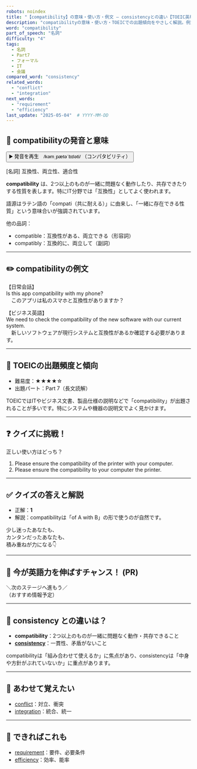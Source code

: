 ```yaml
---
robots: noindex
title: "【compatibility】の意味・使い方・例文 ― consistencyとの違い【TOEIC英単語】"
description: "compatibilityの意味・使い方・TOEICでの出題傾向をやさしく解説。例文・クイズ付きでconsistencyとの違いもわかりやすく学べます。"
word: "compatibility"
part_of_speech: "名詞"
difficulty: "4"
tags:
  - 名詞
  - Part7
  - フォーマル
  - IT
  - 会議
compared_word: "consistency"
related_words:
  - "conflict"
  - "integration"
next_words:
  - "requirement"
  - "efficiency"
last_update: "2025-05-04"  # YYYY-MM-DD
---
```


## 🔰 compatibilityの発音と意味

<button class="play-audio" onclick="playTTS('compatibility')">
  <span class="play-audio-main">
    ▶️ 発音を再生　/kəmˌpætəˈbɪləti/
  </span>
  <span class="play-audio-sub">
    （コンパタビリティ）
  </span>
</button>

[名詞] 互換性、両立性、適合性

**compatibility** は、2つ以上のものが一緒に問題なく動作したり、共存できたりする性質を表します。特にIT分野では「互換性」としてよく使われます。

語源はラテン語の「compati（共に耐える）」に由来し、「一緒に存在できる性質」という意味合いが強調されています。

他の品詞：  
- compatible：互換性がある、両立できる（形容詞）
- compatibly：互換的に、両立して（副詞）

---

## ✏️ compatibilityの例文

【日常会話】  
Is this app compatibility with my phone?  
　このアプリは私のスマホと互換性がありますか？

【ビジネス英語】  
We need to check the compatibility of the new software with our current system.  
　新しいソフトウェアが現行システムと互換性があるか確認する必要があります。

---

## 🎯 TOEICの出題頻度と傾向

- 難易度：★★★★☆
- 出題パート：Part 7（長文読解）

TOEICではITやビジネス文書、製品仕様の説明などで「compatibility」が出題されることが多いです。特にシステムや機器の説明文でよく見かけます。

---

## ❓ クイズに挑戦！

正しい使い方はどっち？

1. Please ensure the compatibility of the printer with your computer.  
2. Please ensure the compatibility to your computer the printer.

---

## ✅ クイズの答えと解説

- 正解：**1**
- 解説：compatibilityは「of A with B」の形で使うのが自然です。

少し迷ったあなたも、  
カンタンだったあなたも、  
積み重ねが力になる👇️

---

## 🚀 今が英語力を伸ばすチャンス！ (PR)

<div class="info-center">
＼次のステージへ進もう／<br>  
（おすすめ情報予定）
</div>

---

## 🤔  consistency との違いは？

- **compatibility**：2つ以上のものが一緒に問題なく動作・共存できること
- **[consistency](/word/consistency)**：一貫性、矛盾がないこと

compatibilityは「組み合わせて使えるか」に焦点があり、consistencyは「中身や方針がぶれていないか」に重点があります。

---

## 🧩 あわせて覚えたい

- [conflict](/word/conflict)：対立、衝突
- [integration](/word/integration)：統合、統一

---

## 📖 できればこれも

- [requirement](/word/requirement)：要件、必要条件
- [efficiency](/word/efficiency)：効率、能率

<!-- cvid: aid47_bid07 -->
